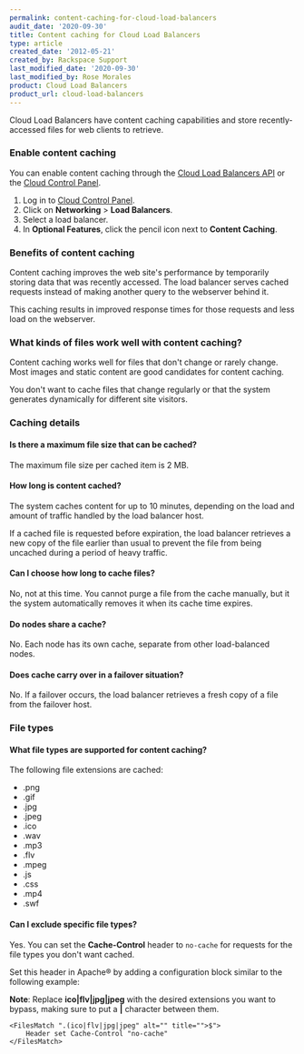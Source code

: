 ```yaml
---
permalink: content-caching-for-cloud-load-balancers
audit_date: '2020-09-30'
title: Content caching for Cloud Load Balancers
type: article
created_date: '2012-05-21'
created_by: Rackspace Support
last_modified_date: '2020-09-30'
last_modified_by: Rose Morales
product: Cloud Load Balancers
product_url: cloud-load-balancers
---
```


Cloud Load Balancers have content caching capabilities and store
recently-accessed files for web clients to retrieve.

### Enable content caching

You can enable content caching through the [Cloud Load Balancers
API](https://docs.rackspace.com/docs/cloud-load-balancers/v1/api-reference/)
or the [Cloud Control Panel](https://login.rackspace.com).

1. Log in to [Cloud Control Panel](https://login.rackspace.com).
2. Click on **Networking** > **Load Balancers**.
3. Select a load balancer.
4. In **Optional Features**, click the pencil icon next to **Content Caching**.

### Benefits of content caching

Content caching improves the web site's performance by temporarily storing data
that was recently accessed. The load balancer serves cached requests instead of
making another query to the webserver behind it.

This caching results in improved response times for those requests and less load on the
webserver.

### What kinds of files work well with content caching?

Content caching works well for files that don't change or rarely change.
Most images and static content are good candidates for content caching.

You don't want to cache files that change regularly or that the system
generates dynamically for different site visitors.

### Caching details

#### Is there a maximum file size that can be cached?

The maximum file size per cached item is 2 MB.

#### How long is content cached?

The system caches content for up to 10 minutes, depending on the load and amount of traffic handled by
the load balancer host.

If a cached file is requested before expiration, the load balancer retrieves a
new copy of the file earlier than usual to prevent the file from being uncached during a
period of heavy traffic.

#### Can I choose how long to cache files?

No, not at this time. You cannot purge a file from the cache manually, but it
the system automatically removes it when its cache time expires.

#### Do nodes share a cache?

No. Each node has its own cache, separate from other load-balanced nodes.

#### Does cache carry over in a failover situation?

No. If a failover occurs, the load balancer retrieves a fresh copy of a file
from the failover host.

### File types

#### What file types are supported for content caching?

The following file extensions are cached:

- \.png
- \.gif
- \.jpg
- \.jpeg
- \.ico
- \.wav
- \.mp3
- \.flv
- \.mpeg
- \.js
- \.css
- \.mp4
- \.swf

#### Can I exclude specific file types?

Yes. You can set the **Cache-Control** header to `no-cache` for requests for
the file types you don't want cached.

Set this header in Apache&reg; by adding a configuration block similar to the
following example:

**Note**: Replace **ico|flv|jpg|jpeg** with the desired extensions you want to
bypass, making sure to put a **\|** character between them.

    <FilesMatch ".(ico|flv|jpg|jpeg" alt="" title="">$">
        Header set Cache-Control "no-cache"
    </FilesMatch>
